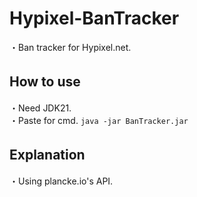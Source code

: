 # Hypixel-BanTracker
・Ban tracker for Hypixel.net.

## How to use　<br/>
・Need JDK21.<br>
・Paste for cmd.
``java -jar BanTracker.jar`` <br>

## Explanation　<br/>
・Using plancke.io's API.
